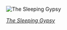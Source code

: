
![The Sleeping Gypsy](https://upload.wikimedia.org/wikipedia/commons/thumb/0/06/La_Boh%C3%A9mienne_endormie.jpg/750px-La_Boh%C3%A9mienne_endormie.jpg)

*[The Sleeping Gypsy](https://wikipedia.org/wiki/File:La_Boh%C3%A9mienne_endormie.jpg)*
